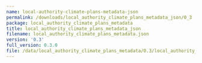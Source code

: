 ```yaml
---
name: local-authority-climate-plans-metadata-json
permalink: /downloads/local_authority_climate_plans_metadata_json/0_3
package: local_authority_climate_plans_metadata
title: local_authority_climate_plans_metadata_json
filename: local_authority_climate_plans_metadata.json
version: '0.3'
full_version: 0.3.0
file: /data/local_authority_climate_plans_metadata/0.3/local_authority_climate_plans_metadata.json
---
```

